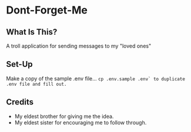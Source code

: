 # Dont-Forget-Me

## What Is This?

A troll application for sending messages to my "loved ones"

## Set-Up

Make a copy of the sample .env file...
```cp .env.sample .env` to duplicate .env file and fill out.```

## Credits

- My eldest brother for giving me the idea.
- My eldest sister for encouraging me to follow through.
